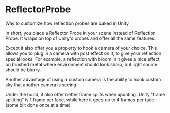# ReflectorProbe
Way to customize how reflection probes are baked in Unity

In short, you place a Reflector Probe in your scene instead of Reflection Probe. 
It wraps on top of Unity's probes and offer all the same features.

Except it also offer you a property to hook a camera of your choice.
This allows you to plug in a camera with post effect on it, to give your reflection special looks.
For example, a reflection with bloom in it gives a nice effect on brushed metal where environment should look sharp, but light source should be blurry.

Another advantage of using a custom camera is the ability to hook custom sky that another camera is seeing.

Under the hood, it also offer better frame splits when updating.
Unity "frame splitting" is 1 frame per face, while here it goes up to 4 frames per face (some blit done once at a time)

